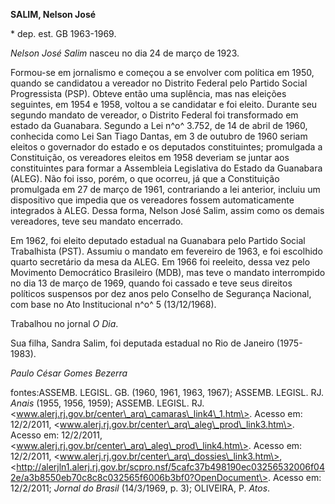 **SALIM, Nelson José**

\* dep. est. GB 1963-1969.

*Nelson José Salim* nasceu no dia 24 de março de 1923.

Formou-se em jornalismo e começou a se envolver com política em 1950,
quando se candidatou a vereador no Distrito Federal pelo Partido Social
Progressista (PSP). Obteve então uma suplência, mas nas eleições
seguintes, em 1954 e 1958, voltou a se candidatar e foi eleito. Durante
seu segundo mandato de vereador, o Distrito Federal foi transformado em
estado da Guanabara. Segundo a Lei n^o^ 3.752, de 14 de abril de 1960,
conhecida como Lei San Tiago Dantas, em 3 de outubro de 1960 seriam
eleitos o governador do estado e os deputados constituintes; promulgada
a Constituição, os vereadores eleitos em 1958 deveriam se juntar aos
constituintes para formar a Assembleia Legislativa do Estado da
Guanabara (ALEG). Não foi isso, porém, o que ocorreu, já que a
Constituição promulgada em 27 de março de 1961, contrariando a lei
anterior, incluiu um dispositivo que impedia que os vereadores fossem
automaticamente integrados à ALEG. Dessa forma, Nelson José Salim, assim
como os demais vereadores, teve seu mandato encerrado.

Em 1962, foi eleito deputado estadual na Guanabara pelo Partido Social
Trabalhista (PST). Assumiu o mandato em fevereiro de 1963, e foi
escolhido quarto secretário da mesa da ALEG. Em 1966 foi reeleito, dessa
vez pelo Movimento Democrático Brasileiro (MDB), mas teve o mandato
interrompido no dia 13 de março de 1969, quando foi cassado e teve seus
direitos políticos suspensos por dez anos pelo Conselho de Segurança
Nacional, com base no Ato Institucional n^o^ 5 (13/12/1968).

Trabalhou no jornal *O Dia*.

Sua filha, Sandra Salim, foi deputada estadual no Rio de Janeiro
(1975-1983).

*Paulo César Gomes Bezerra*

fontes:ASSEMB. LEGISL. GB. (1960, 1961, 1963, 1967); ASSEMB. LEGISL. RJ.
*Anais* (1955, 1956, 1959); ASSEMB. LEGISL. RJ.
\<www.alerj.rj.gov.br/center\_arq\_camaras\_link4\_1.htm\>. Acesso em:
12/2/2011, \<www.alerj.rj.gov.br/center\_arq\_aleg\_prod\_link3.htm\>.
Acesso em: 12/2/2011,
\<www.alerj.rj.gov.br/center\_arq\_aleg\_prod\_link4.htm\>. Acesso em:
12/2/2011, \<www.alerj.rj.gov.br/center\_arq\_dossies\_link3.htm\>,
\<http://alerjln1.alerj.rj.gov.br/scpro.nsf/5cafc37b498190ec03256532006f042e/a3b8550eb70c8c8c032565f6006b3bf0?OpenDocument\>.
Acesso em: 12/2/2011; *Jornal do Brasil* (14/3/1969, p. 3); OLIVEIRA, P.
*Atos*.
